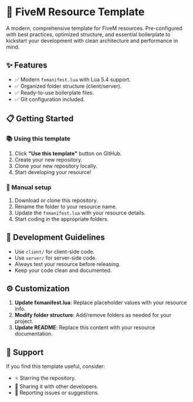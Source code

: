# 🚀 FiveM Resource Template

A modern, comprehensive template for FiveM resources. Pre-configured with best practices, optimized structure, and essential boilerplate to kickstart your development with clean architecture and performance in mind.

## ✨ Features

- ✅ Modern `fxmanifest.lua` with Lua 5.4 support.
- ✅ Organized folder structure (client/server).
- ✅ Ready-to-use boilerplate files.
- ✅ Git configuration included.

## 📋 Getting Started

### 📚 Using this template

1. Click **"Use this template"** button on GitHub.
2. Create your new repository.
3. Clone your new repository locally.
4. Start developing your resource!

### 🔧 Manual setup

1. Download or clone this repository.
2. Rename the folder to your resource name.
3. Update the `fxmanifest.lua` with your resource details.
4. Start coding in the appropriate folders.

## 📝 Development Guidelines

- Use `client/` for client-side code.
- Use `server/` for server-side code.
- Always test your resource before releasing.
- Keep your code clean and documented.

## ⚙️ Customization

1. **Update fxmanifest.lua**: Replace placeholder values with your resource info.
2. **Modify folder structure**: Add/remove folders as needed for your project.
3. **Update README**: Replace this content with your resource documentation.

## 💙 Support

If you find this template useful, consider:

- ⭐ Starring the repository.
- 🍴 Sharing it with other developers.
- 🐛 Reporting issues or suggestions.
